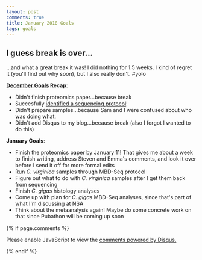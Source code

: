 ```yaml
---
layout: post
comments: true
title: January 2018 Goals
tags: goals
---
```


## I guess break is over...

...and what a great break it was! I did nothing for 1.5 weeks. I kind of regret it (you'll find out why soon), but I also really don't. #yolo

**[December Goals](https://yaaminiv.github.io/December-2017-Goals/) Recap**:

- Didn't finish proteomics paper...because break
- Succesfully [identified a sequencing protocol](https://yaaminiv.github.io/Sequencing-Protocol-Thoughts/)!
- Didn't prepare samples...because Sam and I were confused about who was doing what.
- Didn't add Disqus to my blog...because break (also I forgot I wanted to do this)

**January Goals**:

- Finish the proteomics paper by January 11! That gives me about a week to finish writing, address Steven and Emma's comments, and look it over before I send it off for more formal edits
- Run *C. virginica* samples through MBD-Seq protocol
- Figure out what to do with *C. virginica* samples after I get them back from sequencing
- Finish *C. gigas* histology analyses
- Come up with plan for *C. gigas* MBD-Seq analyses, since that's part of what I'm discussing at NSA
- Think about the metaanalysis again! Maybe do some concrete work on that since Pubathon will be coming up soon

{% if page.comments %}

<div id="disqus_thread"></div>
<script>

/**
*  RECOMMENDED CONFIGURATION VARIABLES: EDIT AND UNCOMMENT THE SECTION BELOW TO INSERT DYNAMIC VALUES FROM YOUR PLATFORM OR CMS.
*  LEARN WHY DEFINING THESE VARIABLES IS IMPORTANT: https://disqus.com/admin/universalcode/#configuration-variables*/
/*
var disqus_config = function () {
this.page.url = PAGE_URL;  // Replace PAGE_URL with your page's canonical URL variable
this.page.identifier = PAGE_IDENTIFIER; // Replace PAGE_IDENTIFIER with your page's unique identifier variable
};
*/
(function() { // DON'T EDIT BELOW THIS LINE
var d = document, s = d.createElement('script');
s.src = 'https://the-responsible-grad-student.disqus.com/embed.js';
s.setAttribute('data-timestamp', +new Date());
(d.head || d.body).appendChild(s);
})();
</script>
<noscript>Please enable JavaScript to view the <a href="https://disqus.com/?ref_noscript">comments powered by Disqus.</a></noscript>

{% endif %}

<script id="dsq-count-scr" src="//the-responsible-grad-student.disqus.com/count.js" async></script>
